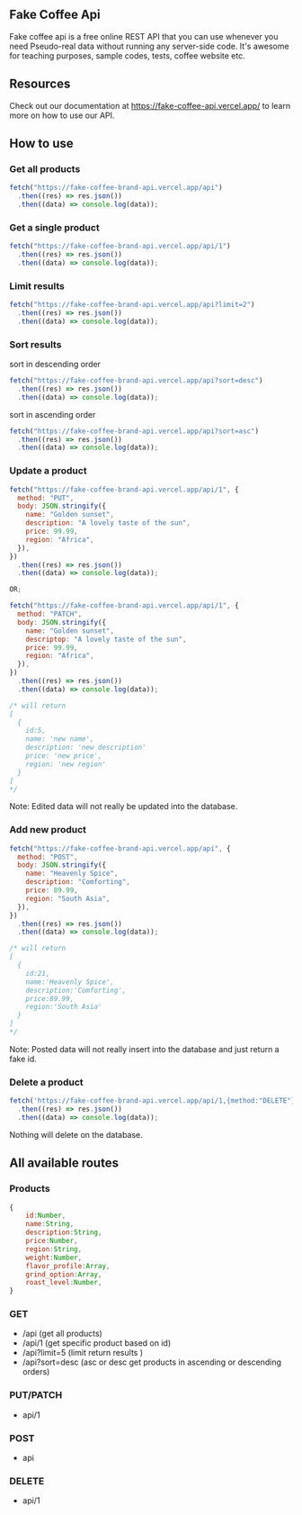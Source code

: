## Fake Coffee Api

Fake coffee api is a free online REST API that you can use whenever you need Pseudo-real data without running any server-side code. It's awesome for teaching purposes, sample codes, tests, coffee website etc.

## Resources

Check out our documentation at https://fake-coffee-api.vercel.app/ to learn more on how to use our API.

## How to use

### Get all products

```js
fetch("https://fake-coffee-brand-api.vercel.app/api")
  .then((res) => res.json())
  .then((data) => console.log(data));
```

### Get a single product

```js
fetch("https://fake-coffee-brand-api.vercel.app/api/1")
  .then((res) => res.json())
  .then((data) => console.log(data));
```

### Limit results

```js
fetch("https://fake-coffee-brand-api.vercel.app/api?limit=2")
  .then((res) => res.json())
  .then((data) => console.log(data));
```

### Sort results

sort in descending order

```js
fetch("https://fake-coffee-brand-api.vercel.app/api?sort=desc")
  .then((res) => res.json())
  .then((data) => console.log(data));
```

sort in ascending order

```js
fetch("https://fake-coffee-brand-api.vercel.app/api?sort=asc")
  .then((res) => res.json())
  .then((data) => console.log(data));
```

### Update a product

```js
fetch("https://fake-coffee-brand-api.vercel.app/api/1", {
  method: "PUT",
  body: JSON.stringify({
    name: "Golden sunset",
    description: "A lovely taste of the sun",
    price: 99.99,
    region: "Africa",
  }),
})
  .then((res) => res.json())
  .then((data) => console.log(data));

OR;

fetch("https://fake-coffee-brand-api.vercel.app/api/1", {
  method: "PATCH",
  body: JSON.stringify({
    name: "Golden sunset",
    descriptop: "A lovely taste of the sun",
    price: 99.99,
    region: "Africa",
  }),
})
  .then((res) => res.json())
  .then((data) => console.log(data));

/* will return
[
  {
    id:5,
    name: 'new name',
    description: 'new description'
    price: 'new price',
    region: 'new region'
  }
]
*/
```

Note: Edited data will not really be updated into the database.

### Add new product

```js
fetch("https://fake-coffee-brand-api.vercel.app/api", {
  method: "POST",
  body: JSON.stringify({
    name: "Heavenly Spice",
    description: "Comforting",
    price: 89.99,
    region: "South Asia",
  }),
})
  .then((res) => res.json())
  .then((data) => console.log(data));

/* will return
[
  {
    id:21,
    name:'Heavenly Spice',
    description:'Comforting',
    price:89.99,
    region:'South Asia'
  }
]
*/
```

Note: Posted data will not really insert into the database and just return a fake id.

### Delete a product

```js
fetch('https://fake-coffee-brand-api.vercel.app/api/1,{method:"DELETE"}')
  .then((res) => res.json())
  .then((data) => console.log(data));
```

Nothing will delete on the database.

## All available routes

### Products

```js
{
    id:Number,
    name:String,
    description:String,
    price:Number,
    region:String,
    weight:Number,
    flavor_profile:Array,
    grind_option:Array,
    roast_level:Number,
}
```

### GET

- /api (get all products)
- /api/1 (get specific product based on id)
- /api?limit=5 (limit return results )
- /api?sort=desc (asc or desc get products in ascending or descending orders)

### PUT/PATCH

- api/1

### POST

- api

### DELETE

- api/1
